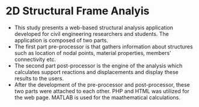 # 2D Structural Frame Analyis

- This study presents a web-based structural analysis application developed for civil engineering researchers and students. 
The application is composed of two parts. 
- The first part pre-processor is that gathers information about structures such as location of nodal points, material properties, members’ connectivity etc. 
- The second part post-processor is the engine of the analysis which calculates support reactions and displacements and display these results to the users. 
- After the development of the pre-processor and post-processor, these two parts were attached to each other. PHP and HTML was utilized for the web page. MATLAB is used for the maathematical calculations.
